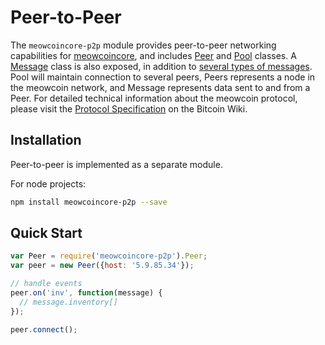 # Peer-to-Peer
The `meowcoincore-p2p` module provides peer-to-peer networking capabilities for [meowcoincore](https://github.com/rvnminers-a-and-n/meowcoincore), and includes [Peer](peer.md) and [Pool](pool.md) classes. A [Message](messages.md) class is also exposed, in addition to [several types of messages](messages.md). Pool will maintain connection to several peers, Peers represents a node in the meowcoin network, and Message represents data sent to and from a Peer. For detailed technical information about the meowcoin protocol, please visit the [Protocol Specification](https://en.bitcoin.it/wiki/Protocol_specification) on the Bitcoin Wiki.

## Installation
Peer-to-peer is implemented as a separate module.

For node projects:

```bash
npm install meowcoincore-p2p --save
```

## Quick Start

```javascript
var Peer = require('meowcoincore-p2p').Peer;
var peer = new Peer({host: '5.9.85.34'});

// handle events
peer.on('inv', function(message) {
  // message.inventory[]
});

peer.connect();
```
